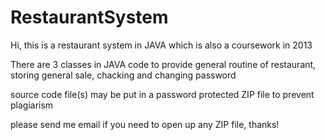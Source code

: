 # RestaurantSystem

Hi, this is a restaurant system in JAVA which is also a coursework in 2013

There are 3 classes in JAVA code to provide general routine of restaurant, storing general sale, chacking and changing password

source code file(s) may be put in a password protected ZIP file to prevent plagiarism

please send me email if you need to open up any ZIP file, thanks!
